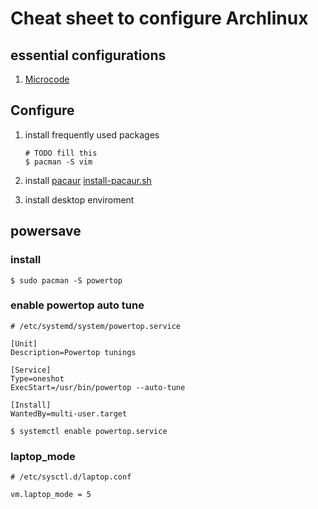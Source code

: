 # Cheat sheet to configure Archlinux

## essential configurations

1. [Microcode](https://wiki.archlinux.org/index.php/Microcode)

## Configure

1. install frequently used packages

   ``` shell
   # TODO fill this
   $ pacman -S vim
   ```
1. install [pacaur](https://github.com/rmarquis/pacaur)
   [install-pacaur.sh](https://gist.github.com/rumpelsepp/d646750910be19332753)
1. install desktop enviroment

## powersave

### install
``` shell
$ sudo pacman -S powertop
```

### enable powertop auto tune

```
# /etc/systemd/system/powertop.service

[Unit]
Description=Powertop tunings

[Service]
Type=oneshot
ExecStart=/usr/bin/powertop --auto-tune

[Install]
WantedBy=multi-user.target
```

``` shell
$ systemctl enable powertop.service
```

### laptop\_mode

```
# /etc/sysctl.d/laptop.conf

vm.laptop_mode = 5
```
